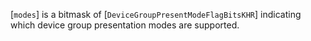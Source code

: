 [`modes`] is a bitmask of [`DeviceGroupPresentModeFlagBitsKHR`]
indicating which device group presentation modes are supported.